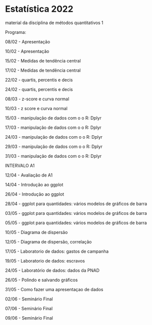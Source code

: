 # Estatística 2022

material  da disciplina de métodos quantitativos 1


Programa:

08/02 - Apresentação

10/02 - Apresentação

15/02 - Medidas de tendência central

17/02 - Medidas de tendência central

22/02 - quartis, percentis e decis

24/02 - quartis, percentis e decis

08/03 - z-score e curva normal

10/03 - z score e curva normal

15/03 - manipulação de dados com o o R: Dplyr

17/03 - manipulação de dados com o o R: Dplyr

24/03 - manipulação de dados com o o R: Dplyr

29/03 - manipulação de dados com o o R: Dplyr

31/03 - manipulação de dados com o o R: Dplyr

INTERVALO A1

12/04 - Avaliação de A1

14/04 - Introdução ao ggplot

26/04 - Introdução ao ggplot

28/04 - ggplot para  quantidades: vários modelos de gráficos de barra

03/05 - ggplot para  quantidades: vários modelos de gráficos de barra

05/05 - ggplot para  quantidades: vários modelos de gráficos de barra

10/05 - Diagrama de dispersão 

12/05 - Diagrama de dispersão, correlação

17/05 - Laboratorio de dados: gastos de campanha

19/05 - Laboratorio de dados: escravos

24/05 - Laboratório de dados: dados da PNAD

26/05 - Polindo e salvando gráficos

31/05 - Como fazer uma apresentaçao de dados

02/06 - Seminário Final

07/06 - Seminário Final

09/06 - Seminário Final
